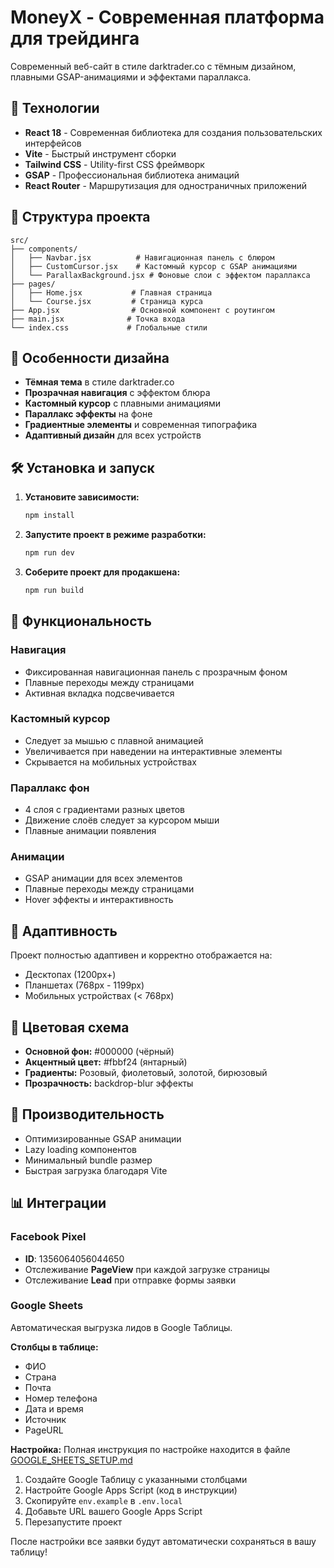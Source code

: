 # MoneyX - Современная платформа для трейдинга

Современный веб-сайт в стиле darktrader.co с тёмным дизайном, плавными GSAP-анимациями и эффектами параллакса.

## 🚀 Технологии

- **React 18** - Современная библиотека для создания пользовательских интерфейсов
- **Vite** - Быстрый инструмент сборки
- **Tailwind CSS** - Utility-first CSS фреймворк
- **GSAP** - Профессиональная библиотека анимаций
- **React Router** - Маршрутизация для одностраничных приложений

## 📁 Структура проекта

```
src/
├── components/
│   ├── Navbar.jsx          # Навигационная панель с блюром
│   ├── CustomCursor.jsx    # Кастомный курсор с GSAP анимациями
│   └── ParallaxBackground.jsx # Фоновые слои с эффектом параллакса
├── pages/
│   ├── Home.jsx           # Главная страница
│   └── Course.jsx         # Страница курса
├── App.jsx                # Основной компонент с роутингом
├── main.jsx              # Точка входа
└── index.css             # Глобальные стили
```

## 🎨 Особенности дизайна

- **Тёмная тема** в стиле darktrader.co
- **Прозрачная навигация** с эффектом блюра
- **Кастомный курсор** с плавными анимациями
- **Параллакс эффекты** на фоне
- **Градиентные элементы** и современная типографика
- **Адаптивный дизайн** для всех устройств

## 🛠 Установка и запуск

1. **Установите зависимости:**
   ```bash
   npm install
   ```

2. **Запустите проект в режиме разработки:**
   ```bash
   npm run dev
   ```

3. **Соберите проект для продакшена:**
   ```bash
   npm run build
   ```

## 🎯 Функциональность

### Навигация
- Фиксированная навигационная панель с прозрачным фоном
- Плавные переходы между страницами
- Активная вкладка подсвечивается

### Кастомный курсор
- Следует за мышью с плавной анимацией
- Увеличивается при наведении на интерактивные элементы
- Скрывается на мобильных устройствах

### Параллакс фон
- 4 слоя с градиентами разных цветов
- Движение слоёв следует за курсором мыши
- Плавные анимации появления

### Анимации
- GSAP анимации для всех элементов
- Плавные переходы между страницами
- Hover эффекты и интерактивность

## 📱 Адаптивность

Проект полностью адаптивен и корректно отображается на:
- Десктопах (1200px+)
- Планшетах (768px - 1199px)
- Мобильных устройствах (< 768px)

## 🎨 Цветовая схема

- **Основной фон:** #000000 (чёрный)
- **Акцентный цвет:** #fbbf24 (янтарный)
- **Градиенты:** Розовый, фиолетовый, золотой, бирюзовый
- **Прозрачность:** backdrop-blur эффекты

## 🚀 Производительность

- Оптимизированные GSAP анимации
- Lazy loading компонентов
- Минимальный bundle размер
- Быстрая загрузка благодаря Vite

## 📊 Интеграции

### Facebook Pixel
- **ID**: 1356064056044650
- Отслеживание **PageView** при каждой загрузке страницы
- Отслеживание **Lead** при отправке формы заявки

### Google Sheets
Автоматическая выгрузка лидов в Google Таблицы.

**Столбцы в таблице:**
- ФИО
- Страна
- Почта
- Номер телефона
- Дата и время
- Источник
- PageURL

**Настройка:**
Полная инструкция по настройке находится в файле [GOOGLE_SHEETS_SETUP.md](GOOGLE_SHEETS_SETUP.md)

1. Создайте Google Таблицу с указанными столбцами
2. Настройте Google Apps Script (код в инструкции)
3. Скопируйте `env.example` в `.env.local`
4. Добавьте URL вашего Google Apps Script
5. Перезапустите проект

После настройки все заявки будут автоматически сохраняться в вашу таблицу!